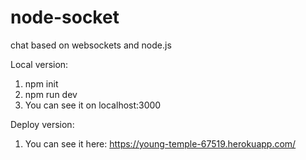 # node-socket
chat based on websockets and node.js

Local version:
1. npm init
2. npm run dev
3. You can see it on localhost:3000

Deploy version:
1. You can see it here: https://young-temple-67519.herokuapp.com/
